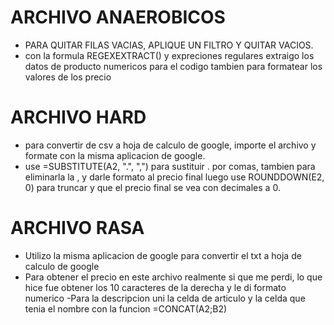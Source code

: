 # ARCHIVO ANAEROBICOS

- PARA QUITAR FILAS VACIAS, APLIQUE UN FILTRO Y QUITAR VACIOS.
- con la formula REGEXEXTRACT() y expreciones regulares extraigo los datos de producto numericos para el codigo tambien para formatear los valores de los precio

# ARCHIVO HARD

- para convertir de csv a hoja de calculo de google, importe el archivo y formate con la misma aplicacion de google.
- use =SUBSTITUTE(A2, ".", ",") para sustituir . por comas, tambien para eliminarla la , y darle formato al precio final luego use ROUNDDOWN(E2, 0) para truncar y que el precio final se vea con decimales a 0.

# ARCHIVO RASA

- Utilizo la misma aplicacion de google para convertir el txt a hoja de calculo de google
- Para obtener el precio en este archivo realmente si que me perdi, lo que hice fue obtener los 10 caracteres de la derecha y le di formato numerico
  -Para la descripcion uni la celda de articulo y la celda que tenia el nombre con la funcion =CONCAT(A2;B2)
